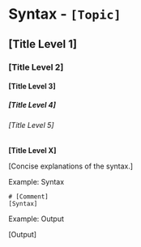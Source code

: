 # Syntax - `[Topic]`

## [Title Level 1]

### [Title Level 2]

#### [Title Level 3]

##### [Title Level 4]

###### [Title Level 5]

**[Title Level X]**

[Concise explanations of the syntax.]

Example: Syntax

```[Language]
# [Comment]
[Syntax]
```

Example: Output

[Output]
